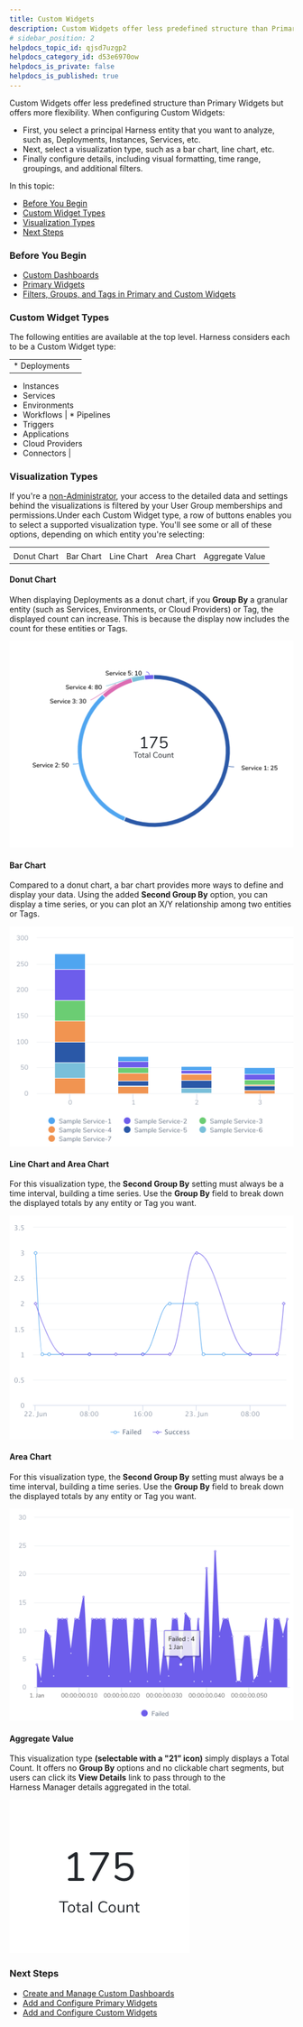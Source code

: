 ```yaml
---
title: Custom Widgets
description: Custom Widgets offer less predefined structure than Primary Widgets but offers more flexibility. When configuring Custom Widgets --  First, you select a principal Harness entity that you want to analyze…
# sidebar_position: 2
helpdocs_topic_id: qjsd7uzgp2
helpdocs_category_id: d53e6970ow
helpdocs_is_private: false
helpdocs_is_published: true
---
```


Custom Widgets offer less predefined structure than Primary Widgets but offers more flexibility. When configuring Custom Widgets:

* First, you select a principal Harness entity that you want to analyze, such as, Deployments, Instances, Services, etc.
* Next, select a visualization type, such as a bar chart, line chart, etc.
* Finally configure details, including visual formatting, time range, groupings, and additional filters.

In this topic:

* [Before You Begin](custom-widgets.md#undefined)
* [Custom Widget Types](custom-widgets.md#custom-widget-types)
* [Visualization Types](custom-widgets.md#visualization-types)
* [Next Steps](custom-widgets.md#next-steps)

### Before You Begin

* [Custom Dashboards](custom-dashboards.md)
* [Primary Widgets](primary-widgets.md)
* [Filters, Groups, and Tags in Primary and Custom Widgets](filters-groups-and-tags-in-custom-dashboard-widgets.md)

### Custom Widget Types

The following entities are available at the top level. Harness considers each to be a Custom Widget type:



|  |  |
| --- | --- |
| * Deployments
* Instances
* Services
* Environments
* Workflows
 |  * Pipelines
* Triggers
* Applications
* Cloud Providers
* Connectors
 |

### Visualization Types

If you're a [non-Administrator](#non_administrators), your access to the detailed data and settings behind the visualizations is filtered by your User Group memberships and permissions.Under each Custom Widget type, a row of buttons enables you to select a supported visualization type. You'll see some or all of these options, depending on which entity you're selecting:



|  |  |  |  |  |
| --- | --- | --- | --- | --- |
|  |  |  |  |  |
| Donut Chart | Bar Chart | Line Chart | Area Chart | Aggregate Value |

#### Donut Chart

When displaying Deployments as a donut chart, if you **Group By** a granular entity (such as Services, Environments, or Cloud Providers) or Tag, the displayed count can increase. This is because the display now includes the count for these entities or Tags.

![](./static/custom-widgets-65.png)


#### Bar Chart

Compared to a donut chart, a bar chart provides more ways to define and display your data. Using the added **Second Group By** option, you can display a time series, or you can plot an X/Y relationship among two entities or Tags.

![](./static/custom-widgets-66.png)


#### Line Chart and Area Chart

For this visualization type, the **Second Group By** setting must always be a time interval, building a time series. Use the **Group By** field to break down the displayed totals by any entity or Tag you want.

![](./static/custom-widgets-67.png)


#### Area Chart

For this visualization type, the **Second Group By** setting must always be a time interval, building a time series. Use the **Group By** field to break down the displayed totals by any entity or Tag you want.

![](./static/custom-widgets-68.png)


#### Aggregate Value

This visualization type **(**selectable with a "**21**” icon**)** simply displays a Total Count. It offers no **Group By** options and no clickable chart segments, but users can click its **View Details** link to pass through to the Harness Manager details aggregated in the total.

![](./static/custom-widgets-69.png)


### Next Steps

* [Create and Manage Custom Dashboards](create-and-manage-dashboards.md)
* [Add and Configure Primary Widgets](add-and-configure-primary-widgets.md)
* [Add and Configure Custom Widgets](configure-custom-widgets.md)

